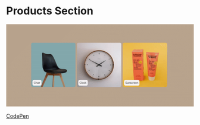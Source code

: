 # Products Section

![Products Section](https://github.com/nslcoder/100-Days-Of-CSS/blob/main/gifs/products-section.gif)

[CodePen](https://codepen.io/nslcoder/full/NWOvOMa)
